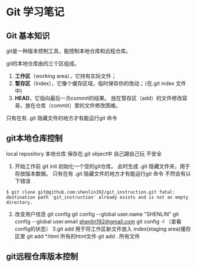# Git 学习笔记
## Git 基本知识
git是一种版本控制工具，能控制本地仓库和远程仓库。

git的本地仓库由的三个区组成。

1. **工作区**（working area），它持有实际文件；
2. **暂存区**（Index），它像个缓存区域，临时保存你的改动；（在.git index 文件中)
3. **HEAD**，它指向最后一次commit的结果。
放在暂存区（add）的文件修改容易，放在仓库（commit）里的文件修改困难。

只有在有 .git 隐藏文件的地方才有能运行git 命令

## git本地仓库控制
local repository 本地仓库 保存在.git object中
自己跟自己玩 不安全

1. 开始工作前 git init 初始化一个空的git仓库。
此时生成 .git 隐藏文件夹，用于存放版本数据。
只有在有 .git 隐藏文件的地方才有能运行git 命令
不然会有以下错误

`$ git clone git@github.com:shenlin192/git_instruction.git
fatal: destination path 'git_instruction' already exists and is not an empty directory.`

2.  改变用户信息 git config
git config --global user.name "SHENLIN"
git config --global user.email shenlin192@gmail.com
git config -l （查看config的状态）
3.git add 用于将工作区新文件放入 index(staging area)缓存区里
  git add *.html 所有的html文件
  git add . 所有文件




## git远程仓库版本控制

